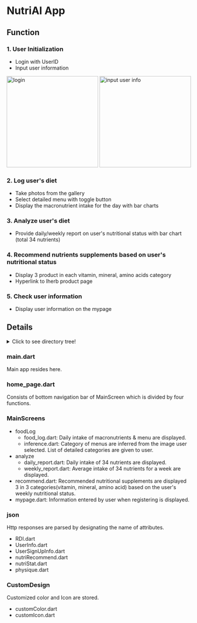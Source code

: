 # NutriAI App

## Function

### 1. User Initialization
- Login with UserID
- Input user information

<img width="250" src="https://user-images.githubusercontent.com/64734692/163331804-6f1d2726-1f9b-4f99-8605-0f8400473257.png"
     title="login">
<img width="250" src="https://user-images.githubusercontent.com/64734692/163331817-f14fb6aa-4205-4212-9def-e7fce4d8c175.png"
     title="input user info">


### 2. Log user's diet
- Take photos from the gallery
- Select detailed menu with toggle button
- Display the macronutrient intake for the day with bar charts

### 3. Analyze user's diet
- Provide daily/weekly report on user's nutritional status with bar chart (total 34 nutrients)

### 4. Recommend nutrients supplements based on user's nutritional status
- Display 3 product in each vitamin, mineral, amino acids category
- Hyperlink to Iherb product page

### 5. Check user information
- Display user information on the mypage

## Details

<details>
  <summary>Click to see directory tree!</summary>
  
```
lib
├── CustomDesign
│   ├── customColor.dart
│   └── customIcon.dart
├── Input_UserInfo.dart
├── MainScreens
│   ├── analyze
│   │   ├── analyze.dart
│   │   ├── daily_report.dart
│   │   └── weekly_report.dart
│   ├── foodLog
│   │   ├── food_log.dart
│   │   └── inference.dart
│   ├── mypage.dart
│   └── recommend.dart
├── generated_plugin_registrant.dart
├── home_page.dart
├── json
│   ├── RDI.dart
│   ├── UserInfo.dart
│   ├── UserSignUpInfo.dart
│   ├── nutriRecommend.dart
│   ├── nutriStat.dart
│   └── physique.dart
└── main.dart
```
</details>

 ### main.dart
 Main app resides here.
 
 ### home_page.dart
Consists of bottom navigation bar of MainScreen which is divided by four functions.

### MainScreens
- foodLog
     - food_log.dart: Daily intake of macronutrients & menu are displayed.
     - inference.dart: Category of menus are inferred from the image user selected. List of detailed categories are given to user.
- analyze
     - daily_report.dart: Daily intake of 34 nutrients are displayed.
     - weekly_report.dart: Average intake of 34 nutrients for a week are displayed.
- recommend.dart: Recommended nutritional supplements are displayed 3 in 3 categories(vitamin, mineral, amino acid) based on the user's weekly nutritional status.
- mypage.dart: Information entered by user when registering is displayed.

### json
Http responses are parsed by designating the name of attributes.
- RDI.dart
- UserInfo.dart
- UserSignUpInfo.dart
- nutriRecommend.dart
- nutriStat.dart
- physique.dart

### CustomDesign
Customized color and Icon are stored.
- customColor.dart
- customIcon.dart

